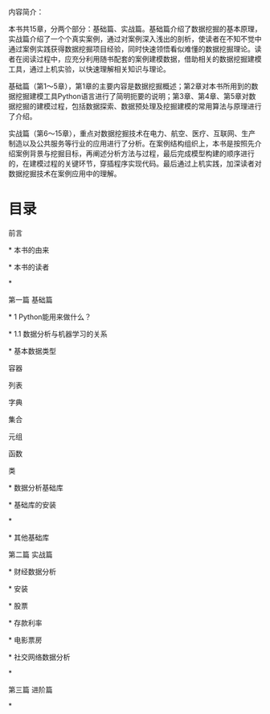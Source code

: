 内容简介：

本书共15章，分两个部分：基础篇、实战篇。基础篇介绍了数据挖掘的基本原理，实战篇介绍了一个个真实案例，通过对案例深入浅出的剖析，使读者在不知不觉中通过案例实践获得数据挖掘项目经验，同时快速领悟看似难懂的数据挖掘理论。读者在阅读过程中，应充分利用随书配套的案例建模数据，借助相关的数据挖掘建模工具，通过上机实验，以快速理解相关知识与理论。

 基础篇（第1～5章），第1章的主要内容是数据挖掘概述；第2章对本书所用到的数据挖掘建模工具Python语言进行了简明扼要的说明；第3章、第4章、第5章对数据挖掘的建模过程，包括数据探索、数据预处理及挖掘建模的常用算法与原理进行了介绍。

 实战篇（第6～15章），重点对数据挖掘技术在电力、航空、医疗、互联网、生产制造以及公共服务等行业的应用进行了分析。在案例结构组织上，本书是按照先介绍案例背景与挖掘目标，再阐述分析方法与过程，最后完成模型构建的顺序进行的，在建模过程的关键环节，穿插程序实现代码。最后通过上机实践，加深读者对数据挖掘技术在案例应用中的理解。

# 目录

前言

\* 本书的由来

\* 本书的读者

\*

第一篇 基础篇

\* 1 Python能用来做什么？

 \* 1.1 数据分析与机器学习的关系

\* 基本数据类型

容器

列表

字典

集合

元组

函数

类

\* 数据分析基础库

 \* 基础库的安装

 \* 

 \* 其他基础库

第二篇 实战篇

\* 财经数据分析

 \* 安装

 \* 股票

 \* 存款利率

 \* 电影票房

\* 社交网络数据分析

\*

第三篇 进阶篇

\*

